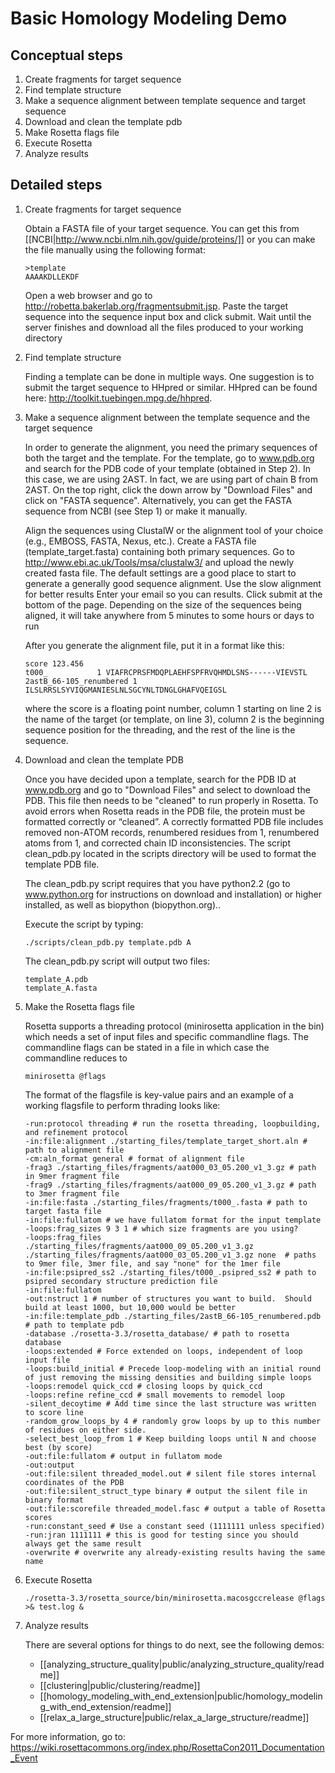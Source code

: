 Basic Homology Modeling Demo
============================

Conceptual steps
----------------

1. Create fragments for target sequence
2. Find template structure
3. Make a sequence alignment between template sequence and target sequence
4. Download and clean the template pdb
5. Make Rosetta flags file
6. Execute Rosetta
7. Analyze results

Detailed steps
--------------

1.  Create fragments for target sequence

    Obtain a FASTA file of your target sequence. You can get this from 
    [[NCBI|http://www.ncbi.nlm.nih.gov/guide/proteins/]] or you can make the 
    file manually using the following format:

        >template
        AAAAKDLLEKDF

    Open a web browser and go to 
    http://robetta.bakerlab.org/fragmentsubmit.jsp. Paste the target sequence 
    into the sequence input box and click submit. Wait until the server 
    finishes and download all the files produced to your working directory

2.  Find template structure

    Finding a template can be done in multiple ways. One suggestion is to 
    submit the target sequence to HHpred or similar. HHpred can be found here: 
    http://toolkit.tuebingen.mpg.de/hhpred.

3.  Make a sequence alignment between the template sequence and the target 
    sequence

    In order to generate the alignment, you need the primary sequences of both 
    the target and the template. For the template, go to www.pdb.org and search 
    for the PDB code of your template (obtained in Step 2). In this case, we 
    are using 2AST.  In fact, we are using part of chain B from 2AST. On the 
    top right, click the down arrow by "Download Files" and click on "FASTA 
    sequence". Alternatively, you can get the FASTA sequence from NCBI (see 
    Step 1) or make it manually.

    Align the sequences using ClustalW  or the alignment tool of your choice 
    (e.g., EMBOSS, FASTA, Nexus, etc.). Create a FASTA file 
    (template_target.fasta) containing both primary sequences. Go to 
    http://www.ebi.ac.uk/Tools/msa/clustalw3/ and upload the newly created 
    fasta file. The default settings are a good place to start to generate a 
    generally good sequence alignment.  Use the slow alignment for better 
    results Enter your email so you can results. Click submit at the bottom of 
    the page. Depending on the size of the sequences being aligned, it will 
    take anywhere from 5 minutes to some hours or days to run

    After you generate the alignment file, put it in a format like this:

        score 123.456
        t000_			1 VIAFRCPRSFMDQPLAEHFSPFRVQHMDLSNS------VIEVSTL
        2astB_66-105_renumbered	1 ILSLRRSLSYVIQGMANIESLNLSGCYNLTDNGLGHAFVQEIGSL

    where the score is a floating point number, column 1 starting on line 2 is 
    the name of the target (or template, on line 3), column 2 is the beginning 
    sequence position for the threading, and the rest of the line is the 
    sequence.

4.  Download and clean the template PDB

    Once you have decided upon a template, search for the PDB ID at www.pdb.org 
    and go to "Download Files" and select to download the PDB.  This file then 
    needs to be "cleaned" to run properly in Rosetta. To avoid errors when 
    Rosetta reads in the PDB file, the protein must be formatted correctly or 
    “cleaned”. A correctly formatted PDB file includes removed non-ATOM 
    records, renumbered residues from 1, renumbered atoms from 1, and corrected 
    chain ID inconsistencies. The script clean_pdb.py located in the scripts 
    directory will be used to format the template PDB file.

    The clean_pdb.py script requires that you have python2.2 (go to 
    www.python.org for instructions on download and installation) or higher 
    installed, as well as biopython (biopython.org)..  

    Execute the script by typing:

        ./scripts/clean_pdb.py template.pdb A

    The clean_pdb.py script will output two files:

        template_A.pdb
        template_A.fasta

5.  Make the Rosetta flags file

    Rosetta supports a threading protocol (minirosetta application in the bin) 
    which needs a set of input files and specific commandline flags. The 
    commandline flags can be stated in a file in which case the commandline 
    reduces to 

        minirosetta @flags

    The format of the flagsfile is key-value pairs and an example of a working 
    flagsfile to perform thrading looks like:

        -run:protocol threading # run the rosetta threading, loopbuilding, and refinement protocol
        -in:file:alignment ./starting_files/template_target_short.aln # path to alignment file
        -cm:aln_format general # format of alignment file
        -frag3 ./starting_files/fragments/aat000_03_05.200_v1_3.gz # path in 9mer fragment file
        -frag9 ./starting_files/fragments/aat000_09_05.200_v1_3.gz # path to 3mer fragment file
        -in:file:fasta ./starting_files/fragments/t000_.fasta # path to target fasta file
        -in:file:fullatom # we have fullatom format for the input template
        -loops:frag_sizes 9 3 1 # which size fragments are you using?
        -loops:frag_files ./starting_files/fragments/aat000_09_05.200_v1_3.gz ./starting_files/fragments/aat000_03_05.200_v1_3.gz none  # paths to 9mer file, 3mer file, and say "none" for the 1mer file
        -in:file:psipred_ss2 ./starting_files/t000_.psipred_ss2 # path to psipred secondary structure prediction file
        -in:file:fullatom
        -out:nstruct 1 # number of structures you want to build.  Should build at least 1000, but 10,000 would be better
        -in:file:template_pdb ./starting_files/2astB_66-105_renumbered.pdb # path to template pdb
        -database ./rosetta-3.3/rosetta_database/ # path to rosetta database
        -loops:extended # Force extended on loops, independent of loop input file
        -loops:build_initial # Precede loop-modeling with an initial round of just removing the missing densities and building simple loops
        -loops:remodel quick_ccd # closing loops by quick_ccd
        -loops:refine refine_ccd # small movements to remodel loop
        -silent_decoytime # Add time since the last structure was written to score line
        -random_grow_loops_by 4 # randomly grow loops by up to this number of residues on either side.
        -select_best_loop_from 1 # Keep building loops until N and choose best (by score)
        -out:file:fullatom # output in fullatom mode
        -out:output
        -out:file:silent threaded_model.out # silent file stores internal coordinates of the PDB
        -out:file:silent_struct_type binary # output the silent file in binary format
        -out:file:scorefile threaded_model.fasc # output a table of Rosetta scores
        -run:constant_seed # Use a constant seed (1111111 unless specified)
        -run:jran 1111111 # this is good for testing since you should always get the same result
        -overwrite # overwrite any already-existing results having the same name

6.  Execute Rosetta

        ./rosetta-3.3/rosetta_source/bin/minirosetta.macosgccrelease @flags >& test.log &

7.  Analyze results

    There are several options for things to do next, see the following demos:

    * [[analyzing_structure_quality|public/analyzing_structure_quality/readme]]
    * [[clustering|public/clustering/readme]]
    * [[homology_modeling_with_end_extension|public/homology_modeling_with_end_extension/readme]]
    * [[relax_a_large_structure|public/relax_a_large_structure/readme]]

For more information, go to:  
https://wiki.rosettacommons.org/index.php/RosettaCon2011_Documentation_Event
